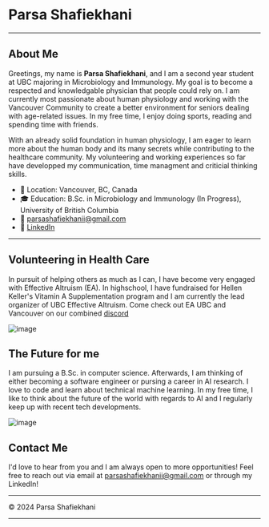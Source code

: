 # Parsa Shafiekhani

---

## About Me

Greetings, my name is **Parsa Shafiekhani**, and I am a second year student at UBC majoring in Microbiology and Immunology. My goal is to become a respected and knowledgable physician that people could rely on. I am currently most passionate about human physiology and working with the Vancouver Community to create a better environment for seniors dealing with age-related issues. In my free time, I enjoy doing sports, reading and spending time with friends.

With an already solid foundation in human physiology, I am eager to learn more about the human body and its many secrets while contributing to the healthcare community. My volunteering and working experiences so far have developped my communication, time managment and criticial thinking skills.


- 📍 Location: Vancouver, BC, Canada
- 🎓 Education: B.Sc. in Microbiology and Immunology (In Progress), University of British Columbia
- 📧 parsashafiekhanii@gmail.com
- 💼 [LinkedIn](https://www.linkedin.com/in/parsa-shafiekhani)


---

## Volunteering in Health Care 

In pursuit of helping others as much as I can, I have become very engaged with Effective Altruism (EA). In highschool, I have fundraised for Hellen Keller's Vitamin A Supplementation program and I am currently the lead organizer of UBC Effective Altruism. Come check out EA UBC and Vancouver on our combined [discord](https://discord.gg/r2ntupNFpF)

![image](https://github.com/user-attachments/assets/3ec9afa1-eb25-4c69-8799-b76811e750ea)

## The Future for me

I am pursuing a B.Sc. in computer science. Afterwards, I am thinking of either becoming a software engineer or pursing a career in AI research. I love to code and learn about technical machine learning. In my free time, I like to think about the future of the world with regards to AI and I regularly keep up with recent tech developments.

![image](https://github.com/user-attachments/assets/07d4be30-7dfc-4f29-a707-206477da0cc9)


## Contact Me

I'd love to hear from you and I am always open to more opportunities! Feel free to reach out via email at parsashafiekhanii@gmail.com or through my LinkedIn!


---

© 2024 Parsa Shafiekhani

---
